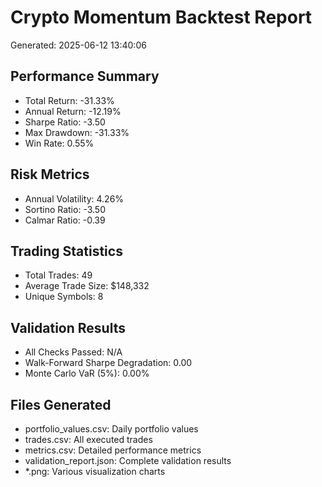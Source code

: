# Crypto Momentum Backtest Report

Generated: 2025-06-12 13:40:06

## Performance Summary
- Total Return: -31.33%
- Annual Return: -12.19%
- Sharpe Ratio: -3.50
- Max Drawdown: -31.33%
- Win Rate: 0.55%

## Risk Metrics
- Annual Volatility: 4.26%
- Sortino Ratio: -3.50
- Calmar Ratio: -0.39

## Trading Statistics
- Total Trades: 49
- Average Trade Size: $148,332
- Unique Symbols: 8

## Validation Results
- All Checks Passed: N/A
- Walk-Forward Sharpe Degradation: 0.00
- Monte Carlo VaR (5%): 0.00%

## Files Generated
- portfolio_values.csv: Daily portfolio values
- trades.csv: All executed trades
- metrics.csv: Detailed performance metrics
- validation_report.json: Complete validation results
- *.png: Various visualization charts